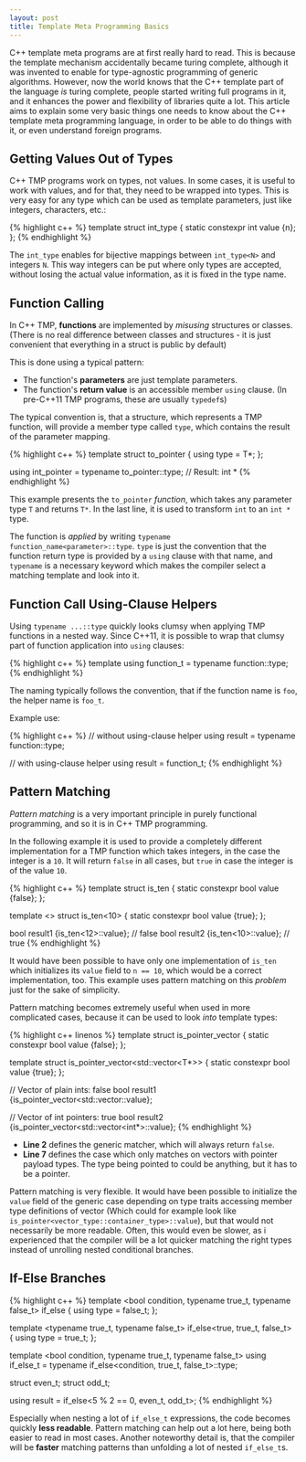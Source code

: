 ```yaml
---
layout: post
title: Template Meta Programming Basics
---
```


C++ template meta programs are at first really hard to read.
This is because the template mechanism accidentally became turing complete, although it was invented to enable for type-agnostic programming of generic algorithms.
However, now the world knows that the C++ template  part of the language *is* turing complete, people started writing full programs in it, and it enhances the power and flexibility of libraries quite a lot.
This article aims to explain some very basic things one needs to know about the C++ template meta programming language, in order to be able to do things with it, or even understand foreign programs.

<!--more-->

## Getting Values Out of Types

C++ TMP programs work on types, not values.
In some cases, it is useful to work with values, and for that, they need to be wrapped into types.
This is very easy for any type which can be used as template parameters, just like integers, characters, etc.:

{% highlight c++ %}
template <int n>
struct int_type
{
    static constexpr int value {n};
};
{% endhighlight %}

The `int_type` enables for bijective mappings between `int_type<N>` and integers `N`.
This way integers can be put where only types are accepted, without losing the actual value information, as it is fixed in the type name.

## Function Calling

In C++ TMP, **functions** are implemented by *misusing* structures or classes.
(There is no real difference between classes and structures - it is just convenient that everything in a struct is public by default)

This is done using a typical pattern:

- The function's **parameters** are just template parameters.
- The function's **return value** is an accessible member `using` clause. (In pre-C++11 TMP programs, these are usually `typedef`s)

The typical convention is, that a structure, which represents a TMP function, will provide a member type called `type`, which contains the result of the parameter mapping.

{% highlight c++ %}
template <typename T>
struct to_pointer
{
    using type = T*;
};

using int_pointer = typename to_pointer<int>::type; // Result: int *
{% endhighlight %}

This example presents the `to_pointer` *function*, which takes any parameter type `T` and returns `T*`.
In the last line, it is used to transform `int` to an `int *` type.

The function is *applied* by writing `typename function_name<parameter>::type`.
`type` is just the convention that the function return type is provided by a `using` clause with that name, and `typename` is a necessary keyword which makes the compiler select a matching template and look into it.

## Function Call Using-Clause Helpers

Using `typename ...::type` quickly looks clumsy when applying TMP functions in a nested way.
Since C++11, it is possible to wrap that clumsy part of function application into `using` clauses:

{% highlight c++ %}
template <typename param>
using function_t = typename function<param>::type;
{% endhighlight %}

The naming typically follows the convention, that if the function name is `foo`, the helper name is `foo_t`.

Example use:

{% highlight c++ %}
// without using-clause helper
using result = typename function<FooParam>::type;

// with using-clause helper
using result = function_t<FooParam>;
{% endhighlight %}

## Pattern Matching

*Pattern matching* is a very important principle in purely functional programming, and so it is in C++ TMP programming.

In the following example it is used to provide a completely different implementation for a TMP function which takes integers, in the case the integer is a `10`.
It will return `false` in all cases, but `true` in case the integer is of the value `10`.

{% highlight c++ %}
template <int n>
struct is_ten {
    static constexpr bool value {false};
};

template <>
struct is_ten<10> {
    static constexpr bool value {true};
};

bool result1 {is_ten<12>::value}; // false
bool result2 {is_ten<10>::value}; // true
{% endhighlight %}

It would have been possible to have only one implementation of `is_ten` which initializes its `value` field to `n == 10`, which would be a correct implementation, too.
This example uses pattern matching on this *problem* just for the sake of simplicity.

Pattern matching becomes extremely useful when used in more complicated cases, because it can be used to look *into* template types:

{% highlight c++ linenos %}
template <class vector_type>
struct is_pointer_vector {
    static constexpr bool value {false};
};

template <typename T>
struct is_pointer_vector<std::vector<T*>> {
    static constexpr bool value {true};
};

// Vector of plain ints: false
bool result1 {is_pointer_vector<std::vector<int >::value};

// Vector of int pointers: true
bool result2 {is_pointer_vector<std::vector<int*>::value};
{% endhighlight %}

- **Line 2** defines the generic matcher, which will always return `false`.
- **Line 7** defines the case which only matches on vectors with pointer payload types. The type being pointed to could be anything, but it has to be a pointer.

Pattern matching is very flexible.
It would have been possible to initialize the `value` field of the generic case depending on type traits accessing member type definitions of vector (Which could for example look like `is_pointer<vector_type::container_type>::value`), but that would not necessarily be more readable.
Often, this would even be slower, as i experienced that the compiler will be a lot quicker matching the right types instead of unrolling nested conditional branches.

## If-Else Branches

{% highlight c++ %}
template <bool condition, typename true_t, typename false_t>
if_else 
{
    using type = false_t; 
};

template <typename true_t, typename false_t>
if_else<true, true_t, false_t>
{
    using type = true_t;
};

template <bool condition, typename true_t, typename false_t>
using if_else_t = typename if_else<condition, true_t, false_t>::type;

struct even_t;
struct odd_t;

using result = if_else<5 % 2 == 0, even_t, odd_t>;
{% endhighlight %}

Especially when nesting a lot of `if_else_t` expressions, the code becomes quickly **less readable**.
Pattern matching can help out a lot here, being both easier to read in most cases.
Another noteworthy detail is, that the compiler will be **faster** matching patterns than unfolding a lot of nested `if_else_t`s.

